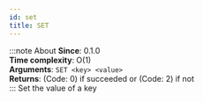 ```yaml
---
id: set
title: SET
---
```

:::note About
**Since**: 0.1.0  
**Time complexity**: O(1)  
**Arguments**: `SET <key> <value>`  
**Returns**: (Code: 0) if succeeded or (Code: 2) if not  
:::
Set the value of a key